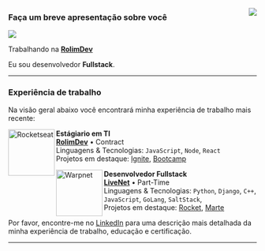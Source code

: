 [<img align='right' src="https://github-readme-stats.vercel.app/api/top-langs/?username=adeirjunior&theme=dracula&hide_langs_below=1" />](https://github.com/Gurupreet)

### Faça um breve apresentação sobre você

[![](https://img.shields.io/static/v1?label=Overview&message=adeirjunior&color=f8efd4&style=for-the-badge&logo=GitHub)](https://github.com/adeirjunior)

Trabalhando na [**RolimDev**](https://github.com/rolimdev)

Eu sou desenvolvedor **Fullstack**.

<hr>

### Experiência de trabalho

Na visão geral abaixo você encontrará minha experiência de trabalho mais recente:

[<img align="left" height="94px" width="94px" alt="Rocketseat" src="https://github.com/rolimdev.png"/>](https://rolimdev.github.io/)

**Estágiario em TI** \
[**RolimDev**](https://rolimdev.github.io/) • Contract \
Linguagens & Tecnologias: `JavaScript`, `Node`, `React`\
Projetos em destaque: [Ignite](), [Bootcamp]()
<br/>

[<img align="left" height="94px" width="94px" alt="Warpnet" src="https://avatars.githubusercontent.com/u/114319842?v=4)"/>](https://livenet.vercel.app/)

**Desenvolvedor Fullstack** \
[**LiveNet**](https://livenet.vercel.app/) • Part-Time \
Linguagens & Tecnologias: `Python`, `Django`, `C++`, `JavaScript`, `GoLang`, `SaltStack`,\
Projetos em destaque: [Rocket](https://www.spacex.com/), [Marte](<https://pt.wikipedia.org/wiki/Marte_(planeta)>)
<br/>

Por favor, encontre-me no [LinkedIn](https://www.linkedin.com/in/adeirjunior/) para uma descrição mais detalhada da minha experiência de trabalho, educação e certificação.

<hr>

